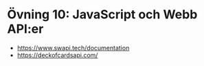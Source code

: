 # Övning 10: JavaScript och Webb API:er

- https://www.swapi.tech/documentation
- https://deckofcardsapi.com/
